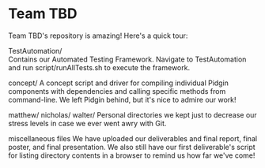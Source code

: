 # Team TBD

Team TBD's repository is amazing! Here's a quick tour:  

TestAutomation/  
  Contains our Automated Testing Framework. Navigate to TestAutomation and run script/runAllTests.sh to execute the framework.  
  
concept/
  A concept script and driver for compiling individual Pidgin components with dependencies and calling specific methods from command-line. We left Pidgin behind, but it's nice to admire our work!
  
matthew/ nicholas/ walter/
  Personal directories we kept just to decrease our stress levels in case we ever went awry with Git.
  
miscellaneous files
  We have uploaded our deliverables and final report, final poster, and final presentation. We also still have our first deliverable's script for listing directory contents in a browser to remind us how far we've come!
